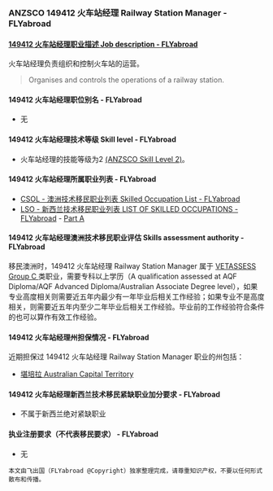 ### ANZSCO 149412 火车站经理 Railway Station Manager - FLYabroad ###

####  [149412 火车站经理职业描述 Job description - FLYabroad](http://www.flyabroadvisa.com/anzsco/1494.html#149412)

火车站经理负责组织和控制火车站的运营。

> Organises and controls the operations of a railway station.

#### 149412 火车站经理职位别名 - FLYabroad
 
- 无

#### 149412 火车站经理技术等级 Skill level - FLYabroad

- 火车站经理的技能等级为2 [(ANZSCO Skill Level 2)](http://www.flyabroadvisa.com/anzsco/)。

#### 149412 火车站经理所属职业列表 - FLYabroad

- [CSOL - 澳洲技术移民职业列表 Skilled Occupation List - FLYabroad](http://www.flyabroadvisa.com/sol/)
- [LSO - 新西兰技术移民职业列表 LIST OF SKILLED OCCUPATIONS - FLYabroad](http://nz.flyabroadvisa.com/lso/) - [Part A](parta)

#### 149412 火车站经理澳洲技术移民职业评估 Skills assessment authority - FLYabroad

移民澳洲时，149412 火车站经理 Railway Station Manager 属于 [VETASSESS Group C ](http://www.flyabroadvisa.com/ass/vetassess.html)类职业，需要专科以上学历（A qualification assessed at AQF Diploma/AQF Advanced Diploma/Australian Associate Degree level），如果专业高度相关则需要近五年内最少有一年毕业后相关工作经验；如果专业不是高度相关，则需要近五年内至少二年毕业后相关工作经验。毕业前的工作经验符合条件的也可以算作有效工作经验。

#### 149412 火车站经理州担保情况 - FLYabroad

近期担保过 149412 火车站经理 Railway Station Manager 职业的州包括：

- [堪培拉 Australian Capital Territory](http://www.flyabroadvisa.com/zdb/act.html)

#### 149412 火车站经理新西兰技术移民紧缺职业加分要求 - FLYabroad

- 不属于新西兰绝对紧缺职业

#### 执业注册要求（不代表移民要求） - FLYabroad

- 无

`本文由飞出国（FLYabroad @Copyright）独家整理完成，请尊重知识产权，不要以任何形式散布和传播。`